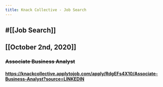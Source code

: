 ```yaml
---
title: Knack Collective - Job Search
---
```


## #[[Job Search]]

## 

## [[October 2nd, 2020]]
### ~~Associate Business Analyst~~
#### https://knackcollective.applytojob.com/apply/RdgEFs4X10/Associate-Business-Analyst?source=LINKEDIN
